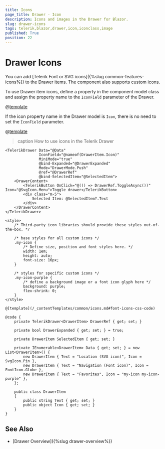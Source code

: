 ```yaml
---
title: Icons
page_title: Drawer - Icon
description: Icons and images in the Drawer for Blazor.
slug: drawer-icons
tags: telerik,blazor,drawer,icon,iconclass,image
published: True
position: 22
---
```


# Drawer Icons

You can add [Telerik Font or SVG icons]({%slug common-features-icons%}) to the Drawer items. The component also supports custom icons.

To use Drawer item icons, define a property in the component model class and assign the property name to the `IconField` parameter of the Drawer.

@[template](/_contentTemplates/common/icons.md#icon-property-supported-types)

If the icon property name in the Drawer model is `Icon`, there is no need to set the `IconField` parameter.

@[template](/_contentTemplates/common/icons.md#font-icons-css-note)

>caption How to use icons in the Telerik Drawer

````CSHTML
<TelerikDrawer Data="@Data"
               IconField="@nameof(DrawerItem.Icon)"
               MiniMode="true"
               @bind-Expanded="@DrawerExpanded"
               Mode="DrawerMode.Push"
               @ref="@DrawerRef"
               @bind-SelectedItem="@SelectedItem">
    <DrawerContent>
        <TelerikButton OnClick="@(() => DrawerRef.ToggleAsync())" Icon="@SvgIcon.Menu">Toggle drawer</TelerikButton>
        <div class="m-5">
            Selected Item: @SelectedItem?.Text
        </div>
    </DrawerContent>
</TelerikDrawer>

<style>
    /* Third-party icon libraries should provide these styles out-of-the-box. */

    /* base styles for all custom icons */
    .my-icon {
        /* Define size, position and font styles here. */
        width: 1em;
        height: auto;
        font-size: 16px;
    }

    /* styles for specific custom icons */
    .my-icon-purple {
        /* define a background image or a font icon glyph here */
        background: purple;
        flex-shrink: 0;
    }
</style>

@[template](/_contentTemplates/common/icons.md#font-icons-css-code)

@code {
    private TelerikDrawer<DrawerItem> DrawerRef { get; set; }

    private bool DrawerExpanded { get; set; } = true;

    private DrawerItem SelectedItem { get; set; }

    private IEnumerable<DrawerItem> Data { get; set; } = new List<DrawerItem>() {
        new DrawerItem { Text = "Location (SVG icon)", Icon = SvgIcon.Pin },
        new DrawerItem { Text = "Navigation (Font icon)", Icon = FontIcon.Globe },
        new DrawerItem { Text = "Favorites", Icon = "my-icon my-icon-purple" },
    };

    public class DrawerItem
    {
        public string Text { get; set; }
        public object Icon { get; set; }
    }
}
````

## See Also

* [Drawer Overview]({%slug drawer-overview%})
